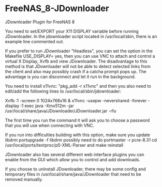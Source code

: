 FreeNAS_8-JDownloader
=====================

JDownloader Plugin for FreeNAS 8

You need to set/EXPORT your X11 DISPLAY variable before running JDownloader.
In the jdownloader script located in /usr/local/sbin, there is an example line
commented out.

If you prefer to run JDownloader "Headless", you can set the option in the
Makefile USE_DISPLAY= yes, then you can use VNC to attach and control
a virtual X Display, Xvfb and view JDownloader. The disadvantage to this
method is that JDownloader will not be able to detect selected links from
the client and also may possibly crash if a catcha prompt pops up. The 
advantage is you can disconnect and let it run in the background.

You need to install x11vnc: "pkg_add -r x11vnc" and then you also
need to edit/add the following lines to /usr/local/sbin/jdownloader:

Xvfb :1 -screen 0 1024x768x16 & x11vnc -usepw -nevershared -forever -display :1
exec java -Xmx512m -jar /usr/local/share/java/JDownloader/JDownloader.jar -rfu

The first time you run the command it will ask you to choose a password
that you will use when connecting with VNC.

If you run into difficulties building with this option, make sure you
update libdrm portupgrade -f libdrm
possibly need to do portmaster -r pcre-8.31
cd /usr/local/ports/textproc/p5-XML-Parser and make reinstall

JDownloader also has several different web interface plugins you can enable
from the GUI which allow you to control and add downloads.

If you choose to uninstall JDownloader, there may be some config and temporary
files in /usr/local/share/java/JDownloader that need to be removed manually.